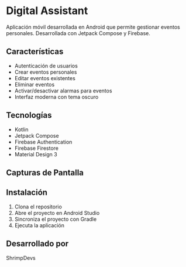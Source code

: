 # Digital Assistant

Aplicación móvil desarrollada en Android que permite gestionar eventos personales. Desarrollada con Jetpack Compose y Firebase.

## Características

- Autenticación de usuarios
- Crear eventos personales
- Editar eventos existentes
- Eliminar eventos
- Activar/desactivar alarmas para eventos
- Interfaz moderna con tema oscuro

## Tecnologías

- Kotlin
- Jetpack Compose
- Firebase Authentication
- Firebase Firestore
- Material Design 3

## Capturas de Pantalla



## Instalación

1. Clona el repositorio
2. Abre el proyecto en Android Studio
3. Sincroniza el proyecto con Gradle
4. Ejecuta la aplicación

## Desarrollado por

ShrimpDevs
